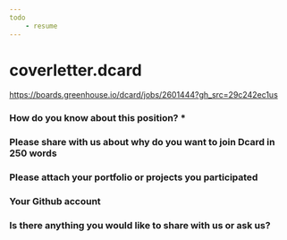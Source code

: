 ```yaml
---
todo
    - resume 
---
```

# coverletter.dcard


https://boards.greenhouse.io/dcard/jobs/2601444?gh_src=29c242ec1us


### How do you know about this position? *

### Please share with us about why do you want to join Dcard in 250 words

### Please attach your portfolio or projects you participated

### Your Github account

### Is there anything you would like to share with us or ask us?